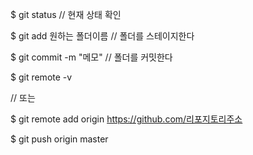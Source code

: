 $ git status // 현재 상태 확인

$ git add 원하는 폴더이름 // 폴더를 스테이지한다

$ git commit -m "메모" // 폴더를 커밋한다

$ git remote -v 

// 또는 

$ git remote add origin https://github.com/리포지토리주소

$ git push origin master
